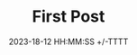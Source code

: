 ---
title: First Post
date: 2023-18-12 HH:MM:SS +/-TTTT
categories: [TOP_CATEGORIE, SUB_CATEGORIE]
tags: [fun]     # TAG names should always be lowercase
---